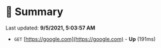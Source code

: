 # 📖 Summary
Last updated: **9/5/2021, 5:03:57 AM**

- `GET` [https://google.com](https://google.com) - **Up** (191ms)
